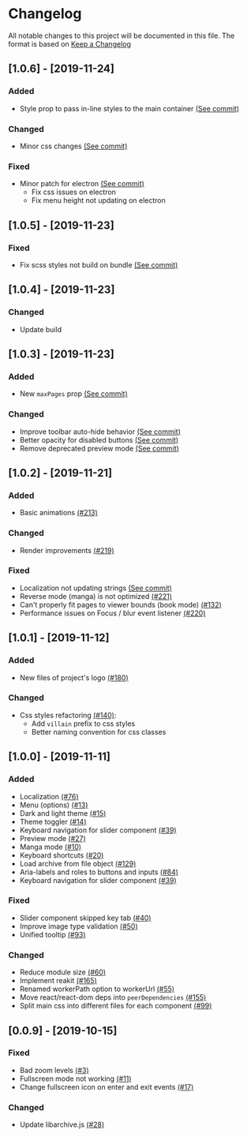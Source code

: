 # Changelog

All notable changes to this project will be documented in this file. The format is based on [Keep a Changelog](https://keepachangelog.com/en/1.0.0/)

## [1.0.6] - [2019-11-24]

### Added

- Style prop to pass in-line styles to the main container [(See commit)](https://github.com/btzr-io/Villain/commit/8fbfa0d2a7d5bda3bcb713c80efd9a769bd0ef8f)

### Changed

- Minor css changes [(See commit)](https://github.com/btzr-io/Villain/commit/132825d32dd09b0b2852f201cb95c374fe68b41c)

### Fixed

- Minor patch for electron [(See commit)](https://github.com/btzr-io/Villain/commit/132825d32dd09b0b2852f201cb95c374fe68b41c)
  - Fix css issues on electron
  - Fix menu height not updating on electron

## [1.0.5] - [2019-11-23]

### Fixed

- Fix scss styles not build on bundle [(See commit)](https://github.com/btzr-io/Villain/commit/e73fee8c762a9f571c986524d69c5c3629d6fc00)

## [1.0.4] - [2019-11-23]

### Changed
- Update build

## [1.0.3] - [2019-11-23]

### Added

- New `maxPages` prop [(See commit)](https://github.com/btzr-io/Villain/commit/8fbfa0d2a7d5bda3bcb713c80efd9a769bd0ef8f)


### Changed

- Improve toolbar auto-hide behavior  [(See commit)](https://github.com/btzr-io/Villain/commit/146f50f323d44c3d732219c13f01b46449f945de)
- Better opacity for disabled buttons  [(See commit)](https://github.com/btzr-io/Villain/commit/4d592a7f8e5abe4436f7adaa684d43cf23139cf8)
- Remove deprecated preview mode [(See commit)](https://github.com/btzr-io/Villain/commit/8fbfa0d2a7d5bda3bcb713c80efd9a769bd0ef8f)

## [1.0.2] - [2019-11-21]

### Added

- Basic animations [(#213)](https://github.com/btzr-io/Villain/issues/213)

### Changed

- Render improvements [(#219)](https://github.com/btzr-io/Villain/issues/219)

### Fixed

- Localization not updating strings [(See commit)](https://github.com/btzr-io/Villain/commit/06a9831761c4599991033e55a24a15be2b086e1a)
- Reverse mode (manga) is not optimized [(#221)](https://github.com/Villain/issues/221)
- Can't properly fit pages to viewer bounds (book mode) [(#132)](https://github.com/btzr-io/Villain/issues/132)
- Performance issues on Focus / blur event listener [(#220)](https://github.com/btzr-io/Villain/issues/220)

## [1.0.1] - [2019-11-12]

### Added

- New files of project's logo [(#180)](https://github.com/btzr-io/Villain/issues/180)

### Changed

- Css styles refactoring [(#140)](https://github.com/btzr-io/Villain/issues/140):
  - Add `villain` prefix to css styles
  - Better naming convention for css classes

## [1.0.0] - [2019-11-11]

### Added

- Localization [(#76)](https://github.com/btzr-io/Villain/issues/76)
- Menu (options) [(#13)](<(https://github.com/btzr-io/Villain/issues/13)>)
- Dark and light theme [(#15)](https://github.com/btzr-io/Villain/issues/15)
- Theme toggler [(#14)](https://github.com/btzr-io/Villain/issues/14)
- Keyboard navigation for slider component [(#39)](https://github.com/btzr-io/Villain/issues/39)
- Preview mode [(#27)](https://github.com/btzr-io/Villain/issues/27)
- Manga mode [(#10)](https://github.com/btzr-io/Villain/issues/10)
- Keyboard shortcuts [(#20)](https://github.com/btzr-io/Villain/issues/20)
- Load archive from file object [(#129)](https://github.com/btzr-io/Villain/issues/129)
- Aria-labels and roles to buttons and inputs [(#84)](https://github.com/btzr-io/Villain/issues/84)
- Keyboard navigation for slider component [(#39)](https://github.com/btzr-io/Villain/issues/39)

### Fixed

- Slider component skipped key tab [(#40)](https://github.com/btzr-io/Villain/issues/40)
- Improve image type validation [(#50)](https://github.com/btzr-io/Villain/issues/50)
- Unified tooltip [(#93)](https://github.com/btzr-io/Villain/issues/93)

### Changed

- Reduce module size [(#60)](https://github.com/btzr-io/Villain/issues/60)
- Implement reakit [(#165)](https://github.com/btzr-io/Villain/issues/165)
- Renamed workerPath option to workerUrl [(#55)](https://github.com/btzr-io/Villain/issues/55)
- Move react/react-dom deps into `peerDependencies` [(#155)](https://github.com/btzr-io/Villain/issues/155)
- Split main css into different files for each component [(#99)](https://github.com/btzr-io/Villain/issues/99)

## [0.0.9] - [2019-10-15]

### Fixed

- Bad zoom levels [(#3)](https://github.com/btzr-io/Villain/issues/3)
- Fullscreen mode not working [(#11)](https://github.com/btzr-io/Villain/issues/11)
- Change fullscreen icon on enter and exit events [(#17)](https://github.com/btzr-io/Villain/issues/17)

### Changed

- Update libarchive.js [(#28)](https://github.com/btzr-io/Villain/issues/28)
